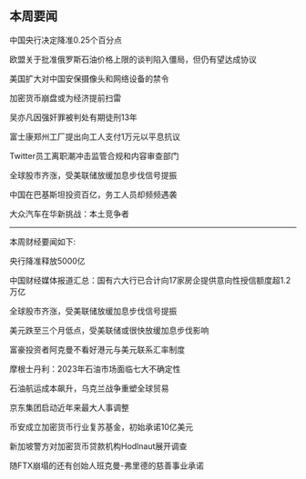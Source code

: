 ## 本周要闻

中国央行决定降准0.25个百分点

欧盟关于批准俄罗斯石油价格上限的谈判陷入僵局，但仍有望达成协议

美国扩大对中国安保摄像头和网络设备的禁令

加密货币崩盘或为经济提前扫雷

吴亦凡因强奸罪被判处有期徒刑13年

富士康郑州工厂提出向工人支付1万元以平息抗议

Twitter员工离职潮冲击监管合规和内容审查部门

全球股市齐涨，受美联储放缓加息步伐信号提振

中国在巴基斯坦投资百亿，务工人员却频频遇袭

大众汽车在华新挑战：本土竞争者

---

本周财经要闻如下:

央行降准释放5000亿

中国财经媒体报道汇总：国有六大行已合计向17家房企提供意向性授信额度超1.2万亿

全球股市齐涨，受美联储放缓加息步伐信号提振

美元跌至三个月低点，受美联储或很快放缓加息步伐影响

富豪投资者阿克曼不看好港元与美元联系汇率制度

摩根士丹利：2023年石油市场面临七大不确定性

石油航运成本飙升，乌克兰战争重塑全球贸易


京东集团启动近年来最大人事调整

币安成立加密货币行业复苏基金，初始承诺10亿美元

新加坡警方对加密货币贷款机构Hodlnaut展开调查

随FTX崩塌的还有创始人班克曼-弗里德的慈善事业承诺

